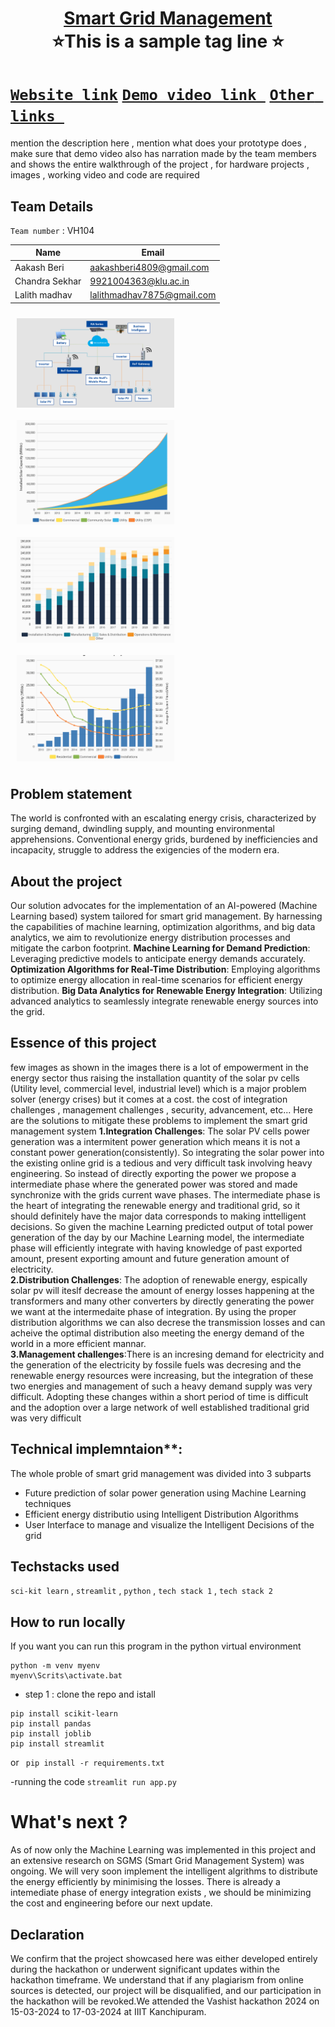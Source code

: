 <h1 align="center" style="border-bottom: none">
    <b>
        <a href="https://www.google.com"> Smart Grid Management </a><br>
    </b>
    ⭐️This is a sample tag line  ⭐️ <br>
</h1>

# [`Website link`](http://www.google.com)  [`Demo video link `](http://www.google.com) [`Other links `](http://www.google.com) 
mention the description here , mention what does your prototype does  , make sure that demo video also has narration made by the team members and shows the entire walkthrough of the project , for hardware projects , images , working video and code are required
## Team Details
`Team number` : VH104

| Name    | Email           |
|---------|-----------------|
|Aakash Beri | aakashberi4809@gmail.com |
| Chandra Sekhar | 9921004363@klu.ac.in |
| Lalith madhav | lalithmadhav7875@gmail.com |

<div style="display: flex; flex-wrap: wrap;">
    <img src="https://raw.githubusercontent.com/Aakash-shetty/smart-grid-management/main/Images/Solar-Power-Monitoring-Control.jpg" alt="Image 0" style="width: 50%; margin: 10px;">
    <img src="https://raw.githubusercontent.com/Aakash-shetty/smart-grid-management/main/Images/img1.png" alt="Image 1" style="width: 50%; margin: 10px;">
    <img src="https://raw.githubusercontent.com/Aakash-shetty/smart-grid-management/main/Images/img2.png" alt="Image 2" style="width: 50%; margin: 10px;">
    <img src="https://raw.githubusercontent.com/Aakash-shetty/smart-grid-management/main/Images/img3.png" alt="Image 3" style="width: 50%; margin: 10px;">  
</div>

## Problem statement 
The world is confronted with an escalating energy crisis, characterized by surging demand, dwindling supply, and mounting environmental apprehensions. Conventional energy grids, burdened by inefficiencies and incapacity, struggle to address the exigencies of the modern era.
## About the project
Our solution advocates for the implementation of an AI-powered (Machine Learning based) system tailored for smart grid management. By harnessing the capabilities of machine learning, optimization algorithms, and big data analytics, we aim to revolutionize energy distribution processes and mitigate the carbon footprint. 
**Machine Learning for Demand Prediction**: Leveraging predictive models to anticipate energy demands accurately.
**Optimization Algorithms for Real-Time Distribution**: Employing algorithms to optimize energy allocation in real-time scenarios for efficient energy distribution.
**Big Data Analytics for Renewable Energy Integration**: Utilizing advanced analytics to seamlessly integrate renewable energy sources into the grid.
## Essence of this project ##
few images 
as shown in the images there is a lot of empowerment in the energy sector thus raising the installation quantity of the solar pv cells (Utility level, commercial level, industrial level) which is a major problem solver (energy crises) but it comes at a cost.
the cost of integration challenges , management challenges , security, advancement, etc...
Here are the solutions to mitigate these problems to implement the smart grid management system
**1.Integration Challenges**: The solar PV cells power generation was a intermitent power generation which means it is not a constant power generation(consistently). So integrating the solar power into the existing online grid is a tedious and very difficult task involving heavy engineering. So instead of directly exporting the power we propose a intermediate phase where the generated power was stored and made synchronize with the grids current wave phases. The intermediate phase is the heart of integrating the renewable energy and traditional grid, so it should definitely have the major data corresponds to making inttelligent decisions. So given the machine Learning predicted output of total power generation of the day  by our Machine Learning model, the intermediate phase will efficiently integrate with having knowledge of past exported amount, present exporting amount and future generation amount of electricity.                                                            
**2.Distribution Challenges**: The adoption of renewable energy, espically solar pv will iteslf decrease the amount of energy losses happening at the transformers and many other converters by directly generating the power we want at the intermedaite phase of integration. By using the proper distribution algorithms we can also decrese the transmission losses and can acheive the optimal distribution also meeting the energy demand of the world in a more efficient mannar.        
**3.Management challenges**:There is an incresing demand for electricity and the generation of the electricity by fossile fuels was decresing and the renewable energy resources were increasing, but the integration of these two energies and management of such a heavy demand supply was very difficult. Adopting these changes within a short period of time is difficult and the adoption over a large network of well established traditional grid was very difficult
## Technical implemntaion**:  
The whole proble of smart grid management was divided into 3 subparts
- Future prediction of solar power generation using Machine Learning techniques
- Efficient energy distributio using Intelligent Distribution Algorithms
- User Interface to manage and visualize the Intelligent Decisions of the grid


## Techstacks used 
`sci-kit learn` , `streamlit` , `python` , `tech stack 1` , `tech stack 2`

## How to run locally 
If you want you can run this program in the python virtual environment
```
python -m venv myenv
myenv\Scrits\activate.bat
```
- step 1 : clone the repo and istall 
```
pip install scikit-learn
pip install pandas
pip install joblib
pip install streamlit
```
or 
` pip install -r requirements.txt`

-running the code 
`streamlit run app.py`

# What's next ?
As of now only the Machine Learning was implemented in this project and an extensive research on SGMS (Smart Grid Management System) was ongoing. We will very soon implement the intelligent algrithms to distribute the energy efficiently by minimising the losses.
There is already a intemediate phase of energy integration exists , we should be minimizing the cost and engineering before our next update.

## Declaration
We confirm that the project showcased here was either developed entirely during the hackathon or underwent significant updates within the hackathon timeframe. We understand that if any plagiarism from online sources is detected, our project will be disqualified, and our participation in the hackathon will be revoked.We attended the Vashist hackathon 2024 on 15-03-2024 to 17-03-2024 at IIIT Kanchipuram.
